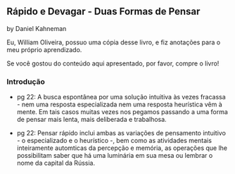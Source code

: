 ## Rápido e Devagar - Duas Formas de Pensar
by Daniel Kahneman

Eu, William Oliveira, possuo uma cópia desse livro, e fiz anotações para o meu próprio aprendizado.

Se você gostou do conteúdo aqui apresentado, por favor, compre o livro!

### Introdução

* pg 22: A busca espontânea por uma solução intuitiva às vezes fracassa - nem uma resposta especializada
nem uma resposta heurística vêm à mente. Em tais casos muitas vezes nos pegamos passando a uma forma de
pensar mais lenta, mais deliberada e trabalhosa.

* pg 22: Pensar rápido inclui ambas as variações de pensamento intuitivo - o especializado e o heurístico -,
bem como as atividades mentais inteiramente automticas da percepção e memória, as operações que lhe possibilitam
saber que há uma luminária em sua mesa ou lembrar o nome da capital da Rússia.
